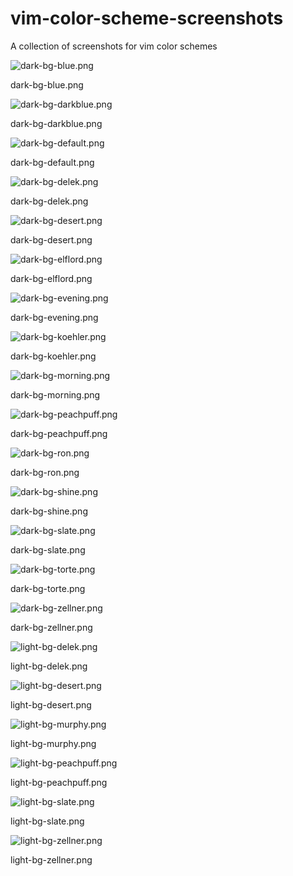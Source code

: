# vim-color-scheme-screenshots
A collection of screenshots for vim color schemes

![dark-bg-blue.png](file://dark-bg-blue.png)<br/>
<p>dark-bg-blue.png</p>

![dark-bg-darkblue.png](file://dark-bg-darkblue.png)<br/>
<p>dark-bg-darkblue.png</p>

![dark-bg-default.png](file://dark-bg-default.png)<br/>
<p>dark-bg-default.png</p>

![dark-bg-delek.png](file://dark-bg-delek.png)<br/>
<p>dark-bg-delek.png</p>

![dark-bg-desert.png](file://dark-bg-desert.png)<br/>
<p>dark-bg-desert.png</p>

![dark-bg-elflord.png](file://dark-bg-elflord.png)<br/>
<p>dark-bg-elflord.png</p>

![dark-bg-evening.png](file://dark-bg-evening.png)<br/>
<p>dark-bg-evening.png</p>

![dark-bg-koehler.png](file://dark-bg-koehler.png)<br/>
<p>dark-bg-koehler.png</p>

![dark-bg-morning.png](file://dark-bg-morning.png)<br/>
<p>dark-bg-morning.png</p>

![dark-bg-peachpuff.png](file://dark-bg-peachpuff.png)<br/>
<p>dark-bg-peachpuff.png</p>

![dark-bg-ron.png](file://dark-bg-ron.png)<br/>
<p>dark-bg-ron.png</p>

![dark-bg-shine.png](file://dark-bg-shine.png)<br/>
<p>dark-bg-shine.png</p>

![dark-bg-slate.png](file://dark-bg-slate.png)<br/>
<p>dark-bg-slate.png</p>

![dark-bg-torte.png](file://dark-bg-torte.png)<br/>
<p>dark-bg-torte.png</p>

![dark-bg-zellner.png](file://dark-bg-zellner.png)<br/>
<p>dark-bg-zellner.png</p>

![light-bg-delek.png](file://light-bg-delek.png)<br/>
<p>light-bg-delek.png</p>

![light-bg-desert.png](file://light-bg-desert.png)<br/>
<p>light-bg-desert.png</p>

![light-bg-murphy.png](file://light-bg-murphy.png)<br/>
<p>light-bg-murphy.png</p>

![light-bg-peachpuff.png](file://light-bg-peachpuff.png)<br/>
<p>light-bg-peachpuff.png</p>

![light-bg-slate.png](file://light-bg-slate.png)<br/>
<p>light-bg-slate.png</p>

![light-bg-zellner.png](file://light-bg-zellner.png)<br/>
<p>light-bg-zellner.png</p>
